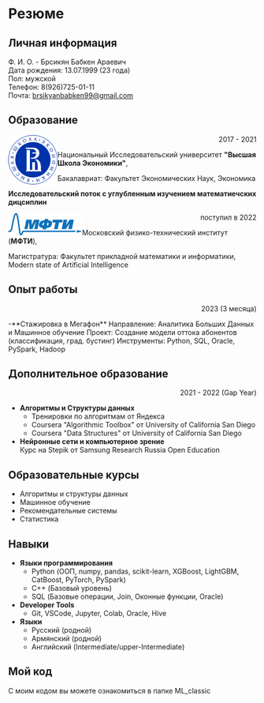 # Резюме
## Личная информация
Ф. И. О. - Брсикян Бабкен Араевич  
Дата рождения: 13.07.1999 (23 года)  
Пол: мужской  
Телефон: 8(926)725-01-11  
Почта: brsikyanbabken99@gmail.com

## Образование
<img align="left" src = "hse.png" width = "100"> <p align="right">2017 - 2021</p>
Национальный Исследовательский университет **"Высшая Школа Экономики"**,

<p align="left">Бакалавриат: Факультет Экономических Наук, Экономика</p> 

**Исследовательский поток с углубленным изучением математиечских дицсиплин**  


<img align="left" src = "MIPT_logo.png" width = "150"> <p align="right">поступил в 2022</p>
Московский физико-технический институт (**МФТИ**),

<p align="left">Магистратура: Факультет прикладной математики и информатики, Modern state of Artificial Intelligence</p> 

## Опыт работы
<p align="right">2023 (3 месяца)</p>
-**Стажировка в Мегафон**
Направление: Аналитика Больших Данных и Машинное обучение
Проект: Создание модели оттока абонентов (классификация, град. бустинг)
Инструменты: Python, SQL, Oracle, PySpark, Hadoop

## Дополнительное образование
<p align="right">2021 - 2022 (Gap Year)</p>

- **Алгоритмы и Структуры данных**  
  - Тренировки по алгоритмам от Яндекса  
  - Coursera "Algorithmic Toolbox" от University of California San Diego 
  - Coursera "Data Structures" от University of California San Diego  
- **Нейронные сети и компьютерное зрение**  
  Курс на Stepik от Samsung Research Russia Open Education

## Образовательные курсы
- Алгоритмы и структуры данных
- Машинное обучение
- Рекомендательные системы
- Статистика

## Навыки
- **Языки программирования**
  - Python (ООП, numpy, pandas, scikit-learn, XGBoost, LightGBM, CatBoost, PyTorch, PySpark)
  - C++ (Базовый уровень)
  - SQL (Базовые операции, Join, Оконные функции, Oracle)
- **Developer Tools**
  - Git, VSCode, Jupyter, Colab, Oracle, Hive
- **Языки**
  - Русский (родной)
  - Армянский (родной)
  - Английский (Intermediate/upper-Intermediate)

## Мой код
С моим кодом вы можете ознакомиться в папке ML_classic
